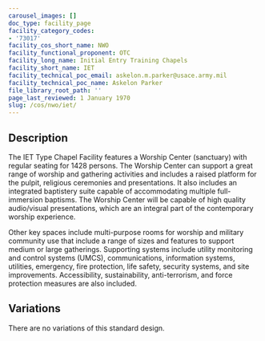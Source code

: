 ```yaml
---
carousel_images: []
doc_type: facility_page
facility_category_codes:
- '73017'
facility_cos_short_name: NWO
facility_functional_proponent: OTC
facility_long_name: Initial Entry Training Chapels
facility_short_name: IET
facility_technical_poc_email: askelon.m.parker@usace.army.mil
facility_technical_poc_name: Askelon Parker
file_library_root_path: ''
page_last_reviewed: 1 January 1970
slug: /cos/nwo/iet/
---
```




## Description

The IET Type Chapel Facility features a Worship Center (sanctuary) with regular seating for 1428 persons. The Worship Center can support a great range of worship and gathering activities and includes a raised platform for the pulpit, religious ceremonies and presentations. It also includes an integrated baptistery suite capable of accommodating multiple full-immersion baptisms. The Worship Center will be capable of high quality audio/visual presentations, which are an integral part of the contemporary worship experience.

Other key spaces include multi-purpose rooms for worship and military community use that include a range of sizes and features to support medium or large gatherings. Supporting systems include utility monitoring and control systems (UMCS), communications, information systems, utilities, emergency, fire protection, life safety, security systems, and site improvements. Accessibility, sustainability, anti-terrorism, and force protection measures are also included.

## Variations

There are no variations of this standard design.
